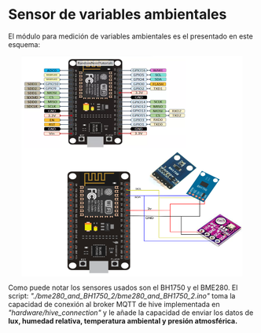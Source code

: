 # Sensor de variables ambientales

El módulo para medición de variables ambientales es el presentado en este esquema:

<p align="center">
<img align="center" src="https://github.com/DaveAlsina/maticas/blob/main/hardware/ambient_sensor/imgs/sensor_ambiental_diagrama.png"
	 width = "450" height="450">
</p>


Como puede notar los sensores usados son el BH1750 y el BME280. El script: *_"./bme280\_and\_BH1750\_2/bme280\_and\_BH1750\_2.ino"_* toma la capacidad de conexión al broker MQTT de hive implementada en *"hardware/hive\_connection"* y le añade la capacidad de enviar los datos de **lux, humedad relativa, temperatura ambiental y presión atmosférica.**



